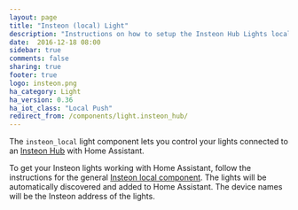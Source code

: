 ```yaml
---
layout: page
title: "Insteon (local) Light"
description: "Instructions on how to setup the Insteon Hub Lights locally within Home Assistant."
date:  2016-12-18 08:00
sidebar: true
comments: false
sharing: true
footer: true
logo: insteon.png
ha_category: Light
ha_version: 0.36
ha_iot_class: "Local Push"
redirect_from: /components/light.insteon_hub/
---
```


The `insteon_local` light component lets you control your lights connected to an [Insteon Hub](http://www.insteon.com/insteon-hub/) with Home Assistant.

To get your Insteon lights working with Home Assistant, follow the instructions for the general [Insteon local component](/components/insteon_local/). The lights will be automatically discovered and added to Home Assistant. The device names will be the Insteon address of the lights.
